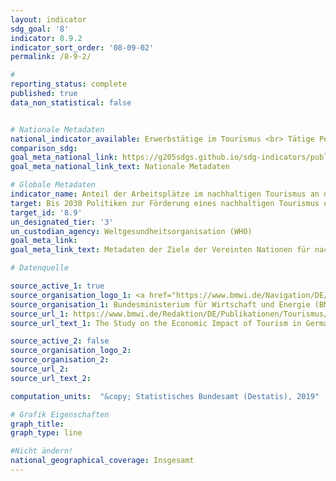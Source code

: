 ```yaml
---
layout: indicator
sdg_goal: '8'
indicator: 8.9.2
indicator_sort_order: '08-09-02'
permalink: /8-9-2/

#
reporting_status: complete
published: true
data_non_statistical: false


# Nationale Metadaten
national_indicator_available: Erwerbstätige im Tourismus <br> Tätige Personen im Gastgewerbe
comparison_sdg:
goal_meta_national_link: https://g205sdgs.github.io/sdg-indicators/public/MetaDe/8.9.2.pdf
goal_meta_national_link_text: Nationale Metadaten

# Globale Metadaten
indicator_name: Anteil der Arbeitsplätze im nachhaltigen Tourismus an den gesamten Arbeitsplätzen im Tourismusbereich
target: Bis 2030 Politiken zur Förderung eines nachhaltigen Tourismus erarbeiten und umsetzen, der Arbeitsplätze schafft und die lokale Kultur und lokale Produkte fördert
target_id: '8.9'
un_designated_tier: '3'
un_custodian_agency: Weltgesundheitsorganisation (WHO)
goal_meta_link:
goal_meta_link_text: Metadaten der Ziele der Vereinten Nationen für nachhaltige Entwicklung

# Datenquelle

source_active_1: true
source_organisation_logo_1: <a href="https://www.bmwi.de/Navigation/DE/Home/home.html"><img src="https://g205sdgs.github.io/sdg-indicators/public/logos/bmwi.png" alt="Logo BMWI" /></a>
source_organisation_1: Bundesministerium für Wirtschaft und Energie (BMWI)
source_url_1: https://www.bmwi.de/Redaktion/DE/Publikationen/Tourismus/wirtschaftsfaktor-tourismus-in-deutschland-lang.pdf?__blob=publicationFile&v=18
source_url_text_1: The Study on the Economic Impact of Tourism in Germany can be found here (Only available in German)

source_active_2: false
source_organisation_logo_2:
source_organisation_2:
source_url_2:
source_url_text_2:

computation_units:  "&copy; Statistisches Bundesamt (Destatis), 2019"

# Grafik Eigenschaften
graph_title:
graph_type: line

#Nicht ändern!
national_geographical_coverage: Insgesamt
---
```

